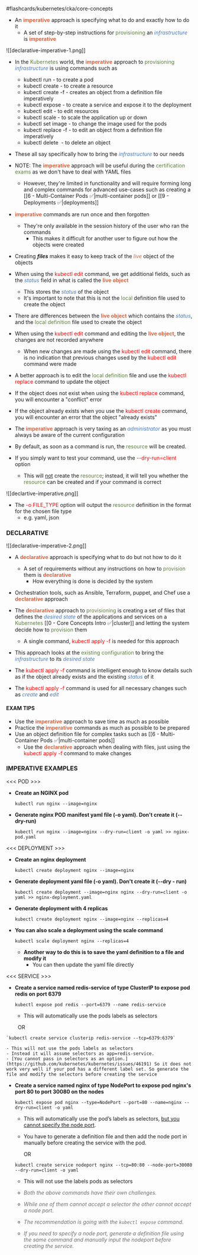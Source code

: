 #flashcards/kubernetes/cka/core-concepts

- An <b><span style="color:#d46644">imperative</span></b> approach is specifying what to do and exactly how to do it
	- A set of step-by-step instructions for <span style="color:#5c7e3e">provisioning</span> an <i><span style="color:#477bbe">infrastructure</span></i> is <b><span style="color:#d46644">imperative</span></b>

![[declarative-imperative-1.png]]

- In the <span style="color:#5c7e3e">Kubernetes</span> world, the <b><span style="color:#d46644">imperative</span></b> approach to <span style="color:#5c7e3e">provisioning</span> <i><span style="color:#477bbe">infrastructure</span></i> is using commands such as
	- kubectl run - to create a pod
	- kubectl create - to create a resource
	- kubectl create -f - creates an object from a definition file imperatively
	- kubectl expose - to create a service and expose it to the deployment
	- kubectl edit - to edit resources
	- kubectl scale - to scale the application up or down
	- kubectl set image - to change the image used for the pods
	- kubectl replace -f - to edit an object from a definition file imperatively
	- kubectl delete  - to delete an object
- These all say specifically how to bring the <i><span style="color:#477bbe">infrastructure</span></i> to our needs

- NOTE: The <b><span style="color:#d46644">imperative</span></b> approach will be useful during the <span style="color:#5c7e3e">certification exams</span> as we don't have to deal with YAML files
	- However, they're limited in functionality and will require forming long and complex commands for advanced use-cases such as creating a [[6 - Multi-Container Pods ✅|multi-container pods]] or [[9 - Deployments ✅|deployments]]

- <b><span style="color:#d46644">imperative</span></b> commands are run once and then forgotten
	- They're only available in the session history of the user who ran the commands
		- This makes it difficult for another user to figure out how the objects were created

- Creating ***files*** makes it easy to keep track of the <i><span style="color:#d46644">live</span></i> object of the objects

- When using the <span style="color:red">kubectl edit</span> command, we get additional fields, such as the <i><span style="color:#477bbe">status</span></i> field in what is called the <b><span style="color:#d46644">live object</span></b>
	- This stores the <i><span style="color:#477bbe">status</span></i> of the object
	- It's important to note that this is not the <span style="color:#5c7e3e">local</span> definition file used to create the object

- There are differences between the <b><span style="color:#d46644">live object</span></b> which contains the <i><span style="color:#477bbe">status</span></i>, and the <span style="color:#5c7e3e">local definition</span> file used to create the object

- When using the <span style="color:red">kubectl edit</span> command and editing the <b><span style="color:#d46644">live object</span></b>, the changes are not recorded anywhere
	- When new changes are made using the <span style="color:red">kubectl edit</span> command, there is no indication that previous changes used by the <span style="color:red">kubectl edit</span> command were made

- A better approach is to edit the <span style="color:#5c7e3e">local definition</span> file and use the <span style="color:red">kubectl replace</span> command to update the object

- If the object does not exist when using the <span style="color:red">kubectl replace</span> command, you will encounter a "conflict" error

- If the object already exists when you use the <span style="color:red">kubectl create</span> command, you will encounter an error that the object "already exists"

- The <b><span style="color:#d46644">imperative</span></b> approach is very taxing as an <i><span style="color:#477bbe">administrator</span></i> as you must always be aware of the current configuration

- By default, as soon as a command is run, the <span style="color:#5c7e3e">resource</span> will be created.
- If you simply want to test your command, use the <span style="color:red">--dry-run=client</span> option

	- This will <u>not</u> create the <span style="color:#5c7e3e">resource</span>; instead, it will tell you whether the <span style="color:#5c7e3e">resource</span> can be created and if your command is correct

![[declartive-imperative.png]]

- The <span style="color:red">-o FILE_TYPE</span> option will output the <span style="color:#5c7e3e">resource</span> definition in the format for the chosen file type
	- e.g. yaml, json

### DECLARATIVE

![[declarative-imperative-2.png]]

- A <b><span style="color:#d46644">declarative</span></b> approach is specifying what to do but not how to do it
	- A set of requirements without any instructions on how to <span style="color:#5c7e3e">provision</span> them is <b><span style="color:#d46644">declarative</span></b>
		- How everything is done is decided by the system

- Orchestration tools, such as Ansible, Terraform, puppet, and Chef use a <b><span style="color:#d46644">declarative</span></b> approach

- The <b><span style="color:#d46644">declarative</span></b> approach to <span style="color:#5c7e3e">provisioning</span> is creating a set of files that defines the <i><span style="color:#477bbe">desired state</span></i> of the applications and services on a <span style="color:#5c7e3e">Kubernetes</span> [[0 - Core Concepts Intro ✅|cluster]] and letting the system decide how to <span style="color:#5c7e3e">provision</span> them
	- A single command, <span style="color:red">kubectl apply -f</span> is needed for this approach
- This approach looks at the <span style="color:#5c7e3e">existing configuration</span> to bring the <i><span style="color:#477bbe">infrastructure</span></i> to its <i><span style="color:#477bbe">desired state</span></i>

- The <span style="color:red">kubectl apply -f</span> command is intelligent enough to know details such as if the object already exists and the existing <i><span style="color:#477bbe">status</span></i> of it

- The <span style="color:red">kubectl apply -f</span> command is used for all necessary changes such as <i><span style="color:#477bbe">create</span></i> and <i><span style="color:#477bbe">edit</span></i>

#### EXAM TIPS

- Use the <b><span style="color:#d46644">imperative</span></b> approach to save time as much as possible
- Practice the <b><span style="color:#d46644">imperative</span></b> commands as much as possible to be prepared
- Use an object definition file for complex tasks such as [[6 - Multi-Container Pods ✅|multi-container pods]]
	- Use the <b><span style="color:#d46644">declarative</span></b> approach when dealing with files, just using the <span style="color:red">kubectl apply -f</span> command to make changes

### IMPERATIVE EXAMPLES

\<\<\< POD \>\>\>

- **Create an NGINX pod**

	`kubectl run nginx --image=nginx`

- **Generate nginx POD manifest yaml file (-o yaml). Don't create it (--dry-run)**

	`kubectl run nginx --image=nginx --dry-run=client -o yaml >> nginx-pod.yaml`

\<\<\< DEPLOYMENT \>\>\>

- **Create an nginx deployment**

	`kubectl create deployment nginx --image=nginx`

- **Generate deployment yaml file (-o yaml). Don't create it (--dry - run)**

	`kubectl create deployment --image=nginx nginx --dry-run=client -o yaml >> nginx-deployment.yaml`

- **Generate deployment with 4 replicas**

	`kubectl create deployment nginx --image=nginx --replicas=4`

- **You can also scale a deployment using the scale command**

	`kubectl scale deployment nginx --replicas=4`

	- **Another way to do this is to save the yaml definition to a file and modify it**
		- You can then update the yaml file directly

\<\<\< SERVICE \>\>\>

- **Create a service named redis-service of type ClusterIP to expose pod redis on port 6379**

	`kubectl expose pod redis --port=6379 --name redis-service`

	- This will automatically use the pods labels as selectors

        OR

	`kubectl create service clusterip redis-service --tcp=6379:6379`

	- This will not use the pods labels as selectors
	- Instead it will assume selectors as app=redis-service. 
	- [You cannot pass in selectors as an option.](https://github.com/kubernetes/kubernetes/issues/46191) So it does not work very well if your pod has a different label set. So generate the file and modify the selectors before creating the service

- **Create a service named nginx of type NodePort to expose pod nginx's port 80 to port 30080 on the nodes**

	`kubectl expose pod nginx --type=NodePort --port=80 --name=nginx --dry-run=client -o yaml`

	- This will automatically use the pod’s labels as selectors, [but you cannot specify the node port](https://github.com/kubernetes/kubernetes/issues/25478).
	- You have to generate a definition file and then add the node port in manually before creating the service with the pod.

		OR

	`kubectl create service nodeport nginx --tcp=80:80 --node-port=30080 --dry-run=client -o yaml`

	- This will not use the labels pods as selectors

	- <span style="color:#6f6e6e"><i>Both the above commands have their own challenges.</i></span>
	- <span style="color:#6f6e6e"><i>While one of them cannot accept a selector the other cannot accept a node port.</i></span>
	- <span style="color:#6f6e6e"><i>The recommendation is going with the `kubectl expose` command.</i></span>
	- <span style="color:#6f6e6e"><i>If you need to specify a node port, generate a definition file using the same command and manually input the nodeport before creating the service.</i></span>
	